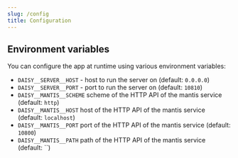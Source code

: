 ```yaml
---
slug: /config
title: Configuration
---
```


## Environment variables

You can configure the app at runtime using various environment variables:

- `DAISY__SERVER__HOST` -
  host to run the server on
  (default: `0.0.0.0`)
- `DAISY__SERVER__PORT` -
  port to run the server on
  (default: `10810`)
- `DAISY__MANTIS__SCHEME`
  scheme of the HTTP API of the mantis service
  (default: `http`)
- `DAISY__MANTIS__HOST`
  host of the HTTP API of the mantis service
  (default: `localhost`)
- `DAISY__MANTIS__PORT`
  port of the HTTP API of the mantis service
  (default: `10800`)
- `DAISY__MANTIS__PATH`
  path of the HTTP API of the mantis service
  (default: ``)
